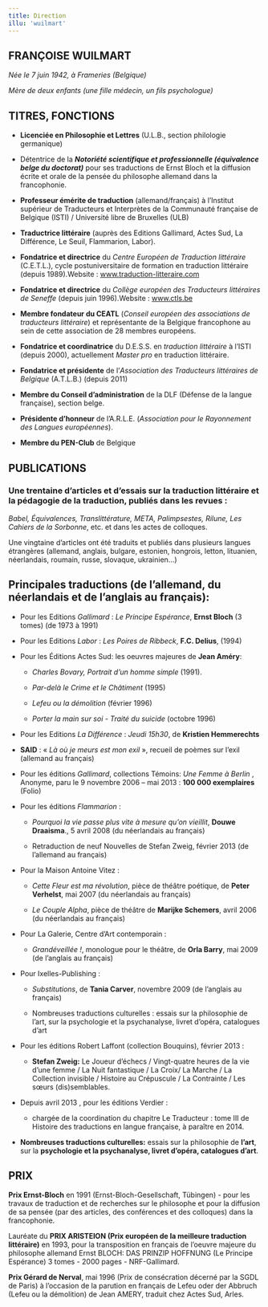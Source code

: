 ```yaml
---
title: Direction
illu: 'wuilmart'
---
```


## FRANÇOISE WUILMART

_Née le 7 juin 1942, à Frameries (Belgique)_

_Mère de deux enfants (une fille médecin, un fils psychologue)_

## TITRES, FONCTIONS

* **Licenciée en Philosophie et Lettres** (U.L.B., section philologie germanique)

* Détentrice de la _**Notoriété scientifique et professionnelle (équivalence belge du doctorat)**_ pour ses traductions de Ernst Bloch et la diffusion écrite et orale de la pensée du philosophe allemand dans la francophonie.

- **Professeur émérite de traduction** (allemand/français) à l’Institut supérieur de Traducteurs et Interprètes de la Communauté française de Belgique (ISTI) / Université libre de Bruxelles (ULB)

* **Traductrice littéraire** (auprès des Editions Gallimard, Actes Sud, La Différence, Le Seuil, Flammarion, Labor).

- **Fondatrice et directrice** du _Centre Européen de Traduction littéraire_ (C.E.T.L.), cycle postuniversitaire de formation en traduction littéraire (depuis 1989).Website : www.traduction-litteraire.com

* **Fondatrice et directrice** du _Collège européen des Traducteurs littéraires de Seneffe_ (depuis juin 1996).Website : www.ctls.be

- **Membre fondateur du CEATL** (_Conseil européen des associations de traducteurs littéraire_) et représentante de la Belgique francophone au sein de cette association de 28 membres européens.

* **Fondatrice et coordinatrice** du D.E.S.S. en _traduction littéraire_ à l’ISTI (depuis 2000), actuellement _Master pro_ en traduction littéraire.

- **Fondatrice et présidente** de l’_Association des Traducteurs littéraires de Belgique_ (A.T.L.B.) (depuis 2011)

* **Membre du Conseil d’administration** de la DLF (Défense de la langue française), section belge.

- **Présidente d’honneur** de l’A.R.L.E. (_Association pour le Rayonnement des Langues européennes_).

* **Membre du PEN-Club** de Belgique

## PUBLICATIONS

### Une trentaine d’articles et d’essais sur la traduction littéraire et la pédagogie de la traduction, publiés dans les revues :

_Babel, Équivalences, Translittérature, META, Palimpsestes, Rilune, Les Cahiers de la Sorbonne_, etc. et dans les actes de colloques.

Une vingtaine d’articles ont été traduits et publiés dans plusieurs langues étrangères (allemand, anglais, bulgare, estonien, hongrois, letton, lituanien, néerlandais, roumain, russe, slovaque, ukrainien...)

## Principales traductions (de l’allemand, du néerlandais et de l’anglais au français):

* Pour les Editions _Gallimard_ : _Le Principe Espérance_, **Ernst Bloch** (3 tomes) (de 1973 à 1991)
* Pour les Editions _Labor_ : _Les Poires de Ribbeck_, **F.C. Delius**, (1994)
* Pour les Éditions Actes Sud: les oeuvres majeures de **Jean Améry**:

  * _Charles Bovary, Portrait d’un homme simple_ (1991).

  * _Par-delà le Crime et le Châtiment_ (1995)

  * _Lefeu ou la démolition_ (février 1996)

  * _Porter la main sur soi - Traité du suicide_ (octobre 1996)

* Pour les Editions _La Différence_ : _Jeudi 15h30_, de **Kristien Hemmerechts**

* **SAID** : « _Là où je meurs est mon exil_ », recueil de poèmes sur l’exil (allemand au français)

* Pour les éditions _Gallimard_, collections Témoins: *Une Femme à Berlin* , Anonyme, paru le 9 novembre 2006 – mai 2013 : **100 000 exemplaires** (Folio)

* Pour les éditions _Flammarion_ :

  * _Pourquoi la vie passe plus vite à mesure qu’on vieillit_, **Douwe Draaisma**., 5 avril 2008 (du néerlandais au français)

  * Retraduction de neuf Nouvelles de Stefan Zweig, février 2013 (de l’allemand au français)

* Pour la Maison Antoine Vitez :

  * _Cette Fleur est ma révolution_, pièce de théâtre poétique, de **Peter Verhelst**, mai 2007 (du néerlandais au français)

  * _Le Couple Alpha_, pièce de théâtre de **Marijke Schemers**, avril 2006 (du néerlandais au français)

* Pour La Galerie, Centre d’Art contemporain :

  * _Grandéveillée !_, monologue pour le théâtre, de **Orla Barry**, mai 2009 (de l’anglais au français)

* Pour Ixelles-Publishing :

  * _Substitutions_, de **Tania Carver**, novembre 2009 (de l’anglais au français)

  * Nombreuses traductions culturelles : essais sur la philosophie de l’art, sur la psychologie et la psychanalyse, livret d’opéra, catalogues d’art

* Pour les éditions Robert Laffont (collection Bouquins), février 2013 :

  * **Stefan Zweig:** Le Joueur d’échecs / Vingt-quatre heures de la vie d’une femme / La Nuit fantastique / La Croix/ La Marche / La Collection invisible / Histoire au Crépuscule / La Contrainte / Les sœurs (dis)semblables.

* Depuis avril 2013 , pour les éditions Verdier :

  * chargée de la coordination du chapitre Le Traducteur : tome III de Histoire des traductions en langue française, à paraître en 2014.

* **Nombreuses traductions culturelles:** essais sur la philosophie de **l’art**, sur la **psychologie et la psychanalyse, livret d’opéra, catalogues d’art**.

## PRIX

**Prix Ernst-Bloch** en 1991 (Ernst-Bloch-Gesellschaft, Tübingen) - pour les travaux de traduction et de recherches sur le philosophe et pour la diffusion de sa pensée (par des articles, des conférences et des colloques) dans la francophonie.

Lauréate du **PRIX ARISTEION (Prix européen de la meilleure traduction littéraire)** en 1993, pour la transposition en français de l’oeuvre majeure du philosophe allemand Ernst BLOCH: DAS PRINZIP HOFFNUNG (Le Principe Espérance) 3 tomes - 2000 pages - NRF-Gallimard.

**Prix Gérard de Nerval**, mai 1996 (Prix de consécration décerné par la SGDL de Paris) à l’occasion de la parution en français de Lefeu oder der Abbruch (Lefeu ou la démolition) de Jean AMERY, traduit chez Actes Sud, Arles.
